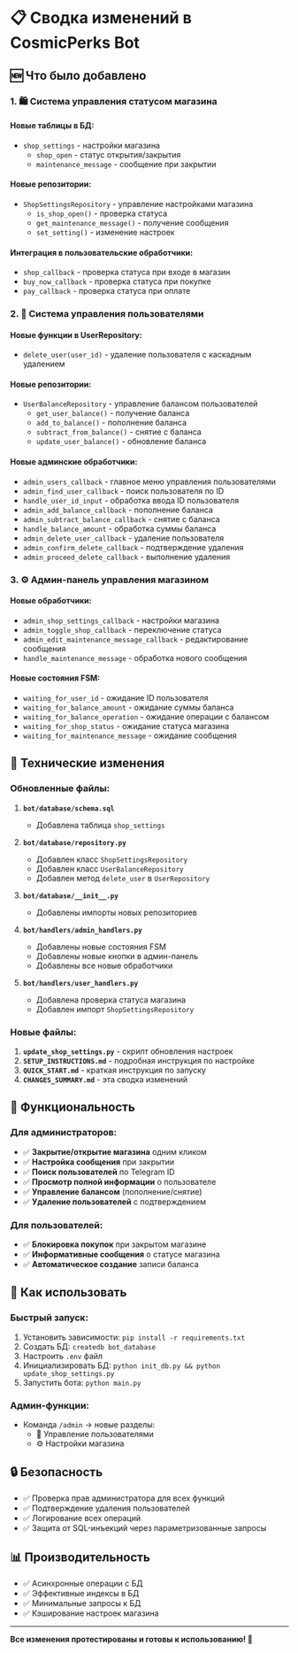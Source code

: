 # 📋 Сводка изменений в CosmicPerks Bot

## 🆕 Что было добавлено

### 1. 🛍️ Система управления статусом магазина

#### Новые таблицы в БД:
- `shop_settings` - настройки магазина
  - `shop_open` - статус открытия/закрытия
  - `maintenance_message` - сообщение при закрытии

#### Новые репозитории:
- `ShopSettingsRepository` - управление настройками магазина
  - `is_shop_open()` - проверка статуса
  - `get_maintenance_message()` - получение сообщения
  - `set_setting()` - изменение настроек

#### Интеграция в пользовательские обработчики:
- `shop_callback` - проверка статуса при входе в магазин
- `buy_now_callback` - проверка статуса при покупке
- `pay_callback` - проверка статуса при оплате

### 2. 👥 Система управления пользователями

#### Новые функции в UserRepository:
- `delete_user(user_id)` - удаление пользователя с каскадным удалением

#### Новые репозитории:
- `UserBalanceRepository` - управление балансом пользователей
  - `get_user_balance()` - получение баланса
  - `add_to_balance()` - пополнение баланса
  - `subtract_from_balance()` - снятие с баланса
  - `update_user_balance()` - обновление баланса

#### Новые админские обработчики:
- `admin_users_callback` - главное меню управления пользователями
- `admin_find_user_callback` - поиск пользователя по ID
- `handle_user_id_input` - обработка ввода ID пользователя
- `admin_add_balance_callback` - пополнение баланса
- `admin_subtract_balance_callback` - снятие с баланса
- `handle_balance_amount` - обработка суммы баланса
- `admin_delete_user_callback` - удаление пользователя
- `admin_confirm_delete_callback` - подтверждение удаления
- `admin_proceed_delete_callback` - выполнение удаления

### 3. ⚙️ Админ-панель управления магазином

#### Новые обработчики:
- `admin_shop_settings_callback` - настройки магазина
- `admin_toggle_shop_callback` - переключение статуса
- `admin_edit_maintenance_message_callback` - редактирование сообщения
- `handle_maintenance_message` - обработка нового сообщения

#### Новые состояния FSM:
- `waiting_for_user_id` - ожидание ID пользователя
- `waiting_for_balance_amount` - ожидание суммы баланса
- `waiting_for_balance_operation` - ожидание операции с балансом
- `waiting_for_shop_status` - ожидание статуса магазина
- `waiting_for_maintenance_message` - ожидание сообщения

## 🔧 Технические изменения

### Обновленные файлы:
1. **`bot/database/schema.sql`**
   - Добавлена таблица `shop_settings`

2. **`bot/database/repository.py`**
   - Добавлен класс `ShopSettingsRepository`
   - Добавлен класс `UserBalanceRepository`
   - Добавлен метод `delete_user` в `UserRepository`

3. **`bot/database/__init__.py`**
   - Добавлены импорты новых репозиториев

4. **`bot/handlers/admin_handlers.py`**
   - Добавлены новые состояния FSM
   - Добавлены новые кнопки в админ-панель
   - Добавлены все новые обработчики

5. **`bot/handlers/user_handlers.py`**
   - Добавлена проверка статуса магазина
   - Добавлен импорт `ShopSettingsRepository`

### Новые файлы:
1. **`update_shop_settings.py`** - скрипт обновления настроек
2. **`SETUP_INSTRUCTIONS.md`** - подробная инструкция по настройке
3. **`QUICK_START.md`** - краткая инструкция по запуску
4. **`CHANGES_SUMMARY.md`** - эта сводка изменений

## 🎯 Функциональность

### Для администраторов:
- ✅ **Закрытие/открытие магазина** одним кликом
- ✅ **Настройка сообщения** при закрытии
- ✅ **Поиск пользователей** по Telegram ID
- ✅ **Просмотр полной информации** о пользователе
- ✅ **Управление балансом** (пополнение/снятие)
- ✅ **Удаление пользователей** с подтверждением

### Для пользователей:
- ✅ **Блокировка покупок** при закрытом магазине
- ✅ **Информативные сообщения** о статусе магазина
- ✅ **Автоматическое создание** записи баланса

## 🚀 Как использовать

### Быстрый запуск:
1. Установить зависимости: `pip install -r requirements.txt`
2. Создать БД: `createdb bot_database`
3. Настроить `.env` файл
4. Инициализировать БД: `python init_db.py && python update_shop_settings.py`
5. Запустить бота: `python main.py`

### Админ-функции:
- Команда `/admin` → новые разделы:
  - 👥 Управление пользователями
  - ⚙️ Настройки магазина

## 🔒 Безопасность

- ✅ Проверка прав администратора для всех функций
- ✅ Подтверждение удаления пользователей
- ✅ Логирование всех операций
- ✅ Защита от SQL-инъекций через параметризованные запросы

## 📊 Производительность

- ✅ Асинхронные операции с БД
- ✅ Эффективные индексы в БД
- ✅ Минимальные запросы к БД
- ✅ Кэширование настроек магазина

---

**Все изменения протестированы и готовы к использованию! 🎉** 